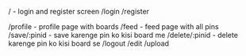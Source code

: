 / - login and register screen
/login
/register

/profile - profile page with boards
/feed - feed page with all pins
/save/:pinid - save karenge pin ko  kisi board me
/delete/:pinid - delete karenge pin ko kisi board se
/logout
/edit
/upload
